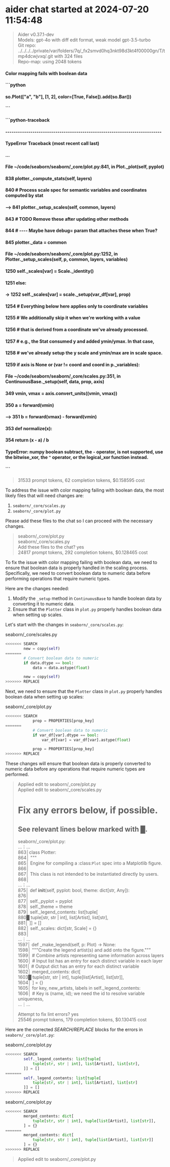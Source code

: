 
# aider chat started at 2024-07-20 11:54:48

> Aider v0.37.1-dev  
> Models: gpt-4o with diff edit format, weak model gpt-3.5-turbo  
> Git repo: ../../../../private/var/folders/7q/_fx2smvd0hq3nkt98d3kt4f00000gn/T/tmp4dcwjvxq/.git with 324 files  
> Repo-map: using 2048 tokens  

#### Color mapping fails with boolean data  
#### ```python  
#### so.Plot(["a", "b"], [1, 2], color=[True, False]).add(so.Bar())  
#### ```  
#### ```python-traceback  
#### ---------------------------------------------------------------------------  
#### TypeError                                 Traceback (most recent call last)  
#### ...  
#### File ~/code/seaborn/seaborn/_core/plot.py:841, in Plot._plot(self, pyplot)  
####     838 plotter._compute_stats(self, layers)  
####     840 # Process scale spec for semantic variables and coordinates computed by stat  
#### --> 841 plotter._setup_scales(self, common, layers)  
####     843 # TODO Remove these after updating other methods  
####     844 # ---- Maybe have debug= param that attaches these when True?  
####     845 plotter._data = common  
####   
#### File ~/code/seaborn/seaborn/_core/plot.py:1252, in Plotter._setup_scales(self, p, common, layers, variables)  
####    1250     self._scales[var] = Scale._identity()  
####    1251 else:  
#### -> 1252     self._scales[var] = scale._setup(var_df[var], prop)  
####    1254 # Everything below here applies only to coordinate variables  
####    1255 # We additionally skip it when we're working with a value  
####    1256 # that is derived from a coordinate we've already processed.  
####    1257 # e.g., the Stat consumed y and added ymin/ymax. In that case,  
####    1258 # we've already setup the y scale and ymin/max are in scale space.  
####    1259 if axis is None or (var != coord and coord in p._variables):  
####   
#### File ~/code/seaborn/seaborn/_core/scales.py:351, in ContinuousBase._setup(self, data, prop, axis)  
####     349 vmin, vmax = axis.convert_units((vmin, vmax))  
####     350 a = forward(vmin)  
#### --> 351 b = forward(vmax) - forward(vmin)  
####     353 def normalize(x):  
####     354     return (x - a) / b  
####   
#### TypeError: numpy boolean subtract, the `-` operator, is not supported, use the bitwise_xor, the `^` operator, or the logical_xor function instead.  
#### ```  
> 31533 prompt tokens, 62 completion tokens, $0.158595 cost  

To address the issue with color mapping failing with boolean data, the most likely files that will need changes are:

1. `seaborn/_core/scales.py`
2. `seaborn/_core/plot.py`

Please add these files to the chat so I can proceed with the necessary changes.

> seaborn/_core/plot.py  
> seaborn/_core/scales.py  
> Add these files to the chat? yes  
> 24817 prompt tokens, 292 completion tokens, $0.128465 cost  

To fix the issue with color mapping failing with boolean data, we need to ensure that boolean data is properly handled in the scaling process. Specifically, we need to convert boolean data to numeric data before performing operations that require numeric types.

Here are the changes needed:

1. Modify the `_setup` method in `ContinuousBase` to handle boolean data by converting it to numeric data.
2. Ensure that the `Plotter` class in `plot.py` properly handles boolean data when setting up scales.

Let's start with the changes in `seaborn/_core/scales.py`:

seaborn/_core/scales.py
```python
<<<<<<< SEARCH
        new = copy(self)
=======
        # Convert boolean data to numeric
        if data.dtype == bool:
            data = data.astype(float)

        new = copy(self)
>>>>>>> REPLACE
```

Next, we need to ensure that the `Plotter` class in `plot.py` properly handles boolean data when setting up scales:

seaborn/_core/plot.py
```python
<<<<<<< SEARCH
            prop = PROPERTIES[prop_key]
=======
            # Convert boolean data to numeric
            if var_df[var].dtype == bool:
                var_df[var] = var_df[var].astype(float)

            prop = PROPERTIES[prop_key]
>>>>>>> REPLACE
```

These changes will ensure that boolean data is properly converted to numeric data before any operations that require numeric types are performed.

> Applied edit to seaborn/_core/plot.py  
> Applied edit to seaborn/_core/scales.py  
>  
> # Fix any errors below, if possible.  
>  
>  
> ## See relevant lines below marked with █.  
>  
> seaborn/_core/plot.py:  
> ...⋮...  
> 863│class Plotter:  
> 864│    """  
> 865│    Engine for compiling a :class:`Plot` spec into a Matplotlib figure.  
> 866│  
> 867│    This class is not intended to be instantiated directly by users.  
> 868│  
> ...⋮...  
> 875│    def __init__(self, pyplot: bool, theme: dict[str, Any]):  
> 876│  
> 877│        self._pyplot = pyplot  
> 878│        self._theme = theme  
> 879│        self._legend_contents: list[tuple[  
> 880█            tuple[str, str | int], list[Artist], list[str],  
> 881│        ]] = []  
> 882│        self._scales: dict[str, Scale] = {}  
> 883│  
> ...⋮...  
> 1597│    def _make_legend(self, p: Plot) -> None:  
> 1598│        """Create the legend artist(s) and add onto the figure."""  
> 1599│        # Combine artists representing same information across layers  
> 1600│        # Input list has an entry for each distinct variable in each layer  
> 1601│        # Output dict has an entry for each distinct variable  
> 1602│        merged_contents: dict[  
> 1603█            tuple[str, str | int], tuple[list[Artist], list[str]],  
> 1604│        ] = {}  
> 1605│        for key, new_artists, labels in self._legend_contents:  
> 1606│            # Key is (name, id); we need the id to resolve variable uniqueness,  
> ...⋮...  
>  
> Attempt to fix lint errors? yes  
> 25546 prompt tokens, 179 completion tokens, $0.130415 cost  

Here are the corrected *SEARCH/REPLACE* blocks for the errors in `seaborn/_core/plot.py`:

seaborn/_core/plot.py
```python
<<<<<<< SEARCH
        self._legend_contents: list[tuple[
            tuple[str, str | int], list[Artist], list[str],
        ]] = []
=======
        self._legend_contents: list[tuple[
            tuple[str, str | int], list[Artist], list[str]
        ]] = []
>>>>>>> REPLACE
```

seaborn/_core/plot.py
```python
<<<<<<< SEARCH
        merged_contents: dict[
            tuple[str, str | int], tuple[list[Artist], list[str]],
        ] = {}
=======
        merged_contents: dict[
            tuple[str, str | int], tuple[list[Artist], list[str]]
        ] = {}
>>>>>>> REPLACE
```

> Applied edit to seaborn/_core/plot.py  

